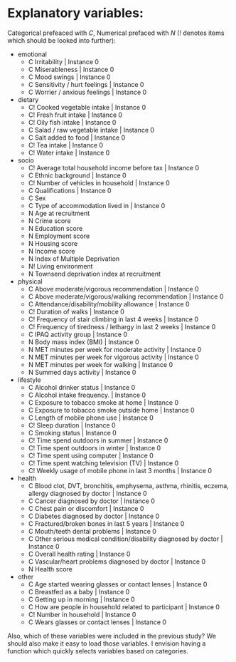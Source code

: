 # Explanatory variables:

Categorical prefeaced with *C*, 
Numerical prefaced with *N* 
(! denotes items which should be looked into further): 

- emotional
    - C Irritability | Instance 0 
    - C Miserableness | Instance 0
    - C Mood swings | Instance 0
    - C Sensitivity / hurt feelings | Instance 0
    - C Worrier / anxious feelings | Instance 0
- dietary 
    - C! Cooked vegetable intake | Instance 0
    - C! Fresh fruit intake | Instance 0
    - C! Oily fish intake | Instance 0
    - C Salad / raw vegetable intake | Instance 0
    - C Salt added to food | Instance 0
    - C! Tea intake | Instance 0
    - C! Water intake | Instance 0
- socio
    - C! Average total household income before tax | Instance 0
    - C Ethnic background | Instance 0
    - C! Number of vehicles in household | Instance 0
    - C Qualifications | Instance 0
    - C Sex
    - C Type of accommodation lived in | Instance 0
    - N Age at recruitment
    - N Crime score
    - N Education score
    - N Employment score
    - N Housing score
    - N Income score
    - N Index of Multiple Deprivation
    - N! Living environment
    - N Townsend deprivation index at recruitment
- physical
    - C Above moderate/vigorous recommendation | Instance 0
    - C Above moderate/vigorous/walking recommendation | Instance 0
    - C Attendance/disability/mobility allowance | Instance 0
    - C! Duration of walks | Instance 0
    - C! Frequency of stair climbing in last 4 weeks | Instance 0
    - C! Frequency of tiredness / lethargy in last 2 weeks | Instance 0
    - C IPAQ activity group | Instance 0
    - N Body mass index (BMI) | Instance 0
    - N MET minutes per week for moderate activity | Instance 0
    - N MET minutes per week for vigorous activity | Instance 0
    - N MET minutes per week for walking | Instance 0
    - N Summed days activity | Instance 0
- lifestyle
    - C Alcohol drinker status | Instance 0
    - C Alcohol intake frequency. | Instance 0
    - C Exposure to tobacco smoke at home | Instance 0
    - C Exposure to tobacco smoke outside home | Instance 0
    - C Length of mobile phone use | Instance 0
    - C! Sleep duration | Instance 0
    - C Smoking status | Instance 0
    - C! Time spend outdoors in summer | Instance 0 
    - C! Time spent outdoors in winter | Instance 0
    - C! Time spent using computer | Instance 0
    - C! Time spent watching television (TV) | Instance 0
    - C! Weekly usage of mobile phone in last 3 months | Instance 0
- health
    - C Blood clot, DVT, bronchitis, emphysema, asthma, rhinitis, eczema, allergy diagnosed by doctor | Instance 0
    - C Cancer diagnosed by doctor | Instance 0
    - C Chest pain or discomfort | Instance 0
    - C Diabetes diagnosed by doctor | Instance 0
    - C Fractured/broken bones in last 5 years | Instance 0
    - C Mouth/teeth dental problems | Instance 0
    - C Other serious medical condition/disability diagnosed by doctor | Instance 0
    - C Overall health rating | Instance 0
    - C Vascular/heart problems diagnosed by doctor | Instance 0
    - N Health score
- other
    - C Age started wearing glasses or contact lenses | Instance 0
    - C Breastfed as a baby | Instance 0
    - C Getting up in morning | Instance 0
    - C How are people in household related to participant | Instance 0
    - C! Number in household | Instance 0
    - C Wears glasses or contact lenses | Instance 0

Also, which of these variables were included in the previous study? We should also make it easy to load those variables. I envision having a function which quickly selects variables based on categories.